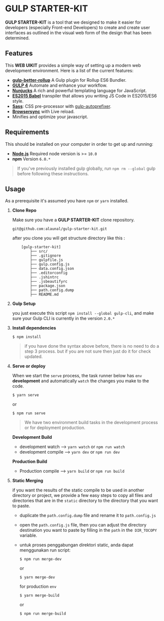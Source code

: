 
# GULP STARTER-KIT

**GULP STARTER-KIT** is a tool that we designed to make it easier for developers (especially Front-end Developers) to create and create user interfaces as outlined in the visual web form of the design that has been determined.


## Features

This **WEB UIKIT** provides a simple way of setting up a modern web development environment. Here is a list of the current features:

-  [**gulp-better-rollup**](https://www.npmjs.com/package/gulp-better-rollup) A Gulp plugin for Rollup ES6 Bundler.
-  [**GULP 4**](https://gulpjs.com/) Automate and enhance your workflow.
-  [**Nunjucks**](https://mozilla.github.io/nunjucks/) A rich and powerful templating language for JavaScript.
-  [**ES2015 Babel**](https://babeljs.io/) transpiler that allows you writing JS Code in ES2015/ES6 style.
-  [**Sass**](http://sass-lang.com/): CSS pre-processor with [gulp-autoprefixer](https://www.npmjs.com/package/gulp-autoprefixer).
-  [**Browsersync**](https://browsersync.io/) with Live reload.
-  Minifies and optimize your javascript.


## Requirements

This should be installed on your computer in order to get up and running:

-  [**Node.js**](https://nodejs.org/en/) Required node version is >= `10.0`
-  **npm** Version `6.0.*`

> If you've previously installed gulp globally, run `npm rm --global` gulp before following these instructions.



## Usage

As a prerequisite it's assumed you have `npm` or `yarn` installed.



1.  **Clone Repo**

	Make sure you have a **GULP STARTER-KIT** clone repository.
	```
	git@github.com:alaunal/gulp-starter-kit.git
	```
	after you clone you will get structure directory like this :


	```
		[gulp-starter-kit]
			├── src/
			├── .gitignore
			├── gulpfile.js
			├── gulp.config.js
			├── data.config.json
			├── .editorconfig
			├── .jshintrc
			├── .jsbeautifyrc
			├── package.json
			├── path.config.dump
			├── README.md
	```

2.  **Gulp Setup**

	you just execute this script `npm install --global gulp-cli`, and make sure your Gulp CLI is currently in the version `2.0.*`

3.  **Install dependencies**

	```
	$ npm install
	```

	> if you have done the syntax above before, there is no need to do a step 3 process. but if you are not sure then just do it for check updated.

4.  **Serve or deploy**

	When we start the `serve` process, the task runner below has `env` **development** and automatically `watch` the changes you make to the code.

	```
	$ yarn serve
	```

	or

	```
	$ npm run serve
	```


	> We have two environment build tasks in the development process or for deployment production.



	**Development Build**

	- development watch --> `yarn watch` or `npm run watch`
	- development compile --> `yarn dev` or `npm run dev`

	**Production Build**

	- Production compile --> `yarn build` or `npm run build`

5.  **Static Merging**

	if you want the results of the static compile to be used in another directory or project, we provide a few easy steps to copy all files and directories that are in the `static` directory to the directory that you want to paste.

	- duplicate the `path.config.dump` file and rename it to `path.config.js`
	- open the `path.config.js` file, then you can adjust the directory destination you want to paste by filling in the `path` in the` DIR_TOCOPY` variable.
	- untuk proses penggabungan direktori static, anda dapat menggunakan run script:
		```
		$ npm run merge-dev
		```
		or
		```
		$ yarn merge-dev
		```

		for production `env`
		
		```
		$ yarn merge-build
		```
		or
		```
		$ npm run merge-build
		```
